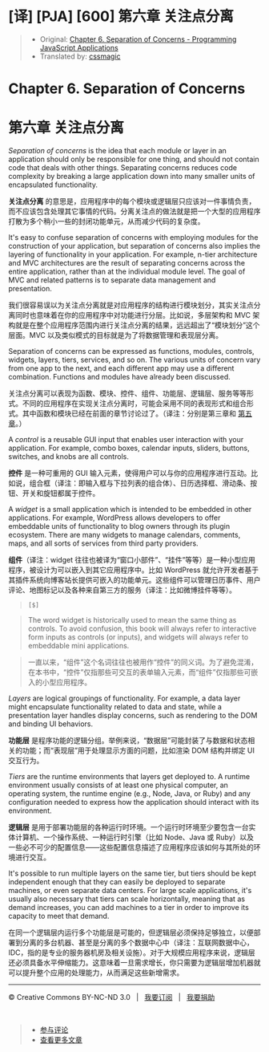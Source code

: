 # [译] [PJA] [600] 第六章 关注点分离

> * Original: [Chapter 6. Separation of Concerns - Programming JavaScript Applications](http://chimera.labs.oreilly.com/books/1234000000262/ch06.html)
> * Translated by: [cssmagic](https://github.com/cssmagic)

# Chapter 6. Separation of Concerns

# 第六章 关注点分离

_Separation of concerns_ is the idea that each module or layer in an application should only be responsible for one thing, and should not contain code that deals with other things. Separating concerns reduces code complexity by breaking a large application down into many smaller units of encapsulated functionality.

**关注点分离** 的意思是，应用程序中的每个模块或逻辑层只应该对一件事情负责，而不应该包含处理其它事情的代码。分离关注点的做法就是把一个大型的应用程序打散为多个稍小一些的封闭功能单元，从而减少代码的复杂度。

It's easy to confuse separation of concerns with employing modules for the construction of your application, but separation of concerns also implies the layering of functionality in your application. For example, n-tier architecture and MVC architectures are the result of separating concerns across the entire application, rather than at the individual module level. The goal of MVC and related patterns is to separate data management and presentation.

我们很容易误以为关注点分离就是对应用程序的结构进行模块划分，其实关注点分离同时也意味着在你的应用程序中对功能进行分层。比如说，多层架构和 MVC 架构就是在整个应用程序范围内进行关注点分离的结果，远远超出了“模块划分”这个层面。MVC 以及类似模式的目标就是为了将数据管理和表现层分离。

Separation of concerns can be expressed as functions, modules, controls, widgets, layers, tiers, services, and so on. The various units of concern vary from one app to the next, and each different app may use a different combination. Functions and modules have already been discussed.

关注点分离可以表现为函数、模块、控件、组件、功能层、逻辑层、服务等等形式。不同的应用程序在实现关注点分离时，可能会采用不同的表现形式和组合形式。其中函数和模块已经在前面的章节讨论过了。（译注：分别是第三章和 [第五章](https://github.com/cssmagic/blog/issues/30)。）

A _control_ is a reusable GUI input that enables user interaction with your application. For example, combo boxes, calendar inputs, sliders, buttons, switches, and knobs are all controls.

**控件** 是一种可重用的 GUI 输入元素，使得用户可以与你的应用程序进行互动。比如说，组合框（译注：即输入框与下拉列表的组合体）、日历选择框、滑动条、按钮、开关和旋钮都属于控件。

A _widget_ is a small application which is intended to be embedded in other applications. For example, WordPress allows developers to offer embeddable units of functionality to blog owners through its plugin ecosystem. There are many widgets to manage calendars, comments, maps, and all sorts of services from third party providers.

**组件**（译注：widget 往往也被译为“窗口小部件”、“挂件”等等）是一种小型应用程序，被设计为可以嵌入到其它应用程序中。比如 WordPress 就允许开发者基于其插件系统向博客站长提供可嵌入的功能单元。这些组件可以管理日历事件、用户评论、地图标记以及各种来自第三方的服务（译注：比如微博挂件等等）。

> `[$]`

> The word widget is historically used to mean the same thing as controls. To avoid confusion, this book will always refer to interactive form inputs as controls (or inputs), and widgets will always refer to embeddable mini applications.

> 一直以来，“组件”这个名词往往也被用作“控件”的同义词。为了避免混淆，在本书中，“控件”仅指那些可交互的表单输入元素，而“组件”仅指那些可嵌入的小型应用程序。

_Layers_ are logical groupings of functionality. For example, a data layer might encapsulate functionality related to data and state, while a presentation layer handles display concerns, such as rendering to the DOM and binding UI behaviors.

**功能层** 是程序功能的逻辑分组。举例来说，“数据层”可能封装了与数据和状态相关的功能；而“表现层”用于处理显示方面的问题，比如渲染 DOM 结构并绑定 UI 交互行为。

_Tiers_ are the runtime environments that layers get deployed to. A runtime environment usually consists of at least one physical computer, an operating system, the runtime engine (e.g., Node, Java, or Ruby) and any configuration needed to express how the application should interact with its environment.

**逻辑层** 是用于部署功能层的各种运行时环境。一个运行时环境至少要包含一台实体计算机、一个操作系统、一种运行时引擎（比如 Node、Java 或 Ruby）以及一些必不可少的配置信息——这些配置信息描述了应用程序应该如何与其所处的环境进行交互。

It's possible to run multiple layers on the same tier, but tiers should be kept independent enough that they can easily be deployed to separate machines, or even separate data centers. For large scale applications, it's usually also necessary that tiers can scale horizontally, meaning that as demand increases, you can add machines to a tier in order to improve its capacity to meet that demand.

在同一个逻辑层内运行多个功能层是可能的，但逻辑层必须保持足够独立，以便部署到分离的多台机器、甚至是分离的多个数据中心中（译注：互联网数据中心，IDC，指的是专业的服务器机房及相关设施）。对于大规模应用程序来说，逻辑层还必须具备水平伸缩能力。这意味着一旦需求增长，你只需要为逻辑层增加机器就可以提升整个应用的处理能力，从而满足这些新增需求。

***

&copy; Creative Commons BY-NC-ND 3.0 &nbsp; | &nbsp; [我要订阅](http://www.cssmagic.net/blog/subscribe) &nbsp; | &nbsp; [我要捐助](http://www.cssmagic.net/blog/donate)

&nbsp;
> * [参与评论](https://github.com/cssmagic/blog/issues/XXXXXXXXXX)
> * [查看更多文章](https://github.com/cssmagic/blog/issues?state=open)
